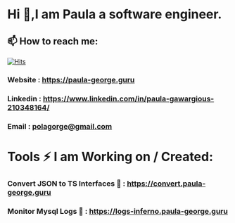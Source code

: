 # Hi 👋,I am Paula a software engineer.

## 📫 How to reach me:
[![Hits](https://hits.sh/github.com/Paula2001.svg?color=000000)](https://hits.sh/github.com/Paula2001/)
### Website : https://paula-george.guru
### Linkedin : https://www.linkedin.com/in/paula-gawargious-210348164/
### Email : polagorge@gmail.com

# Tools ⚡ I am Working on / Created: 
### Convert JSON to TS Interfaces 🌱 : https://convert.paula-george.guru
### Monitor Mysql Logs 🔭 : https://logs-inferno.paula-george.guru


<!--
**Paula2001/Paula2001** is a ✨ _special_ ✨ repository because its `README.md` (this file) appears on your GitHub profile.

Here are some ideas to get you started:

- 🔭 I’m currently working on ...
- 🌱 I’m currently learning ...
- 👯 I’m looking to collaborate on ...
- 🤔 I’m looking for help with ...
- 💬 Ask me about ...
- 📫 How to reach me: ...
- 😄 Pronouns: ...
- ⚡ Fun fact: ...
-->
